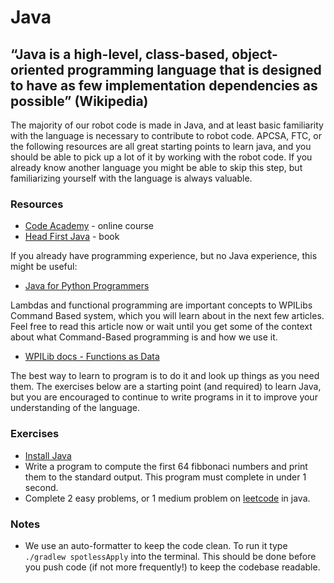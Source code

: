 # Java

## “Java is a high-level, class-based, object-oriented programming language that is designed to have as few implementation dependencies as possible” (Wikipedia)

The majority of our robot code is made in Java, and at least basic familiarity with the language is necessary to contribute to robot code. APCSA, FTC, or the following resources are all great starting points to learn java, and you should be able to pick up a lot of it by working with the robot code. If you already know another language you might be able to skip this step, but familiarizing yourself with the language is always valuable.

### Resources

- [Code Academy](https://www.codecademy.com/learn/learn-java) - online course
- [Head First Java](https://www.rcsdk12.org/cms/lib/NY01001156/Centricity/Domain/4951/Head_First_Java_Second_Edition.pdf) - book

If you already have programming experience, but no Java experience, this might be useful:

- [Java for Python Programmers](https://runestone.academy/ns/books/published/java4python/index.html)

Lambdas and functional programming are important concepts to WPILibs Command Based system, which you will learn about in the next few articles.
Feel free to read this article now or wait until you get some of the context about what Command-Based programming is and how we use it.

- [WPILib docs - Functions as Data](https://docs.wpilib.org/en/stable/docs/software/basic-programming/functions-as-data.html)

The best way to learn to program is to do it and look up things as you need them.
The exercises below are a starting point (and required) to learn Java, but you are encouraged to continue to write programs in it to improve your understanding of the language.

### Exercises

- [Install Java](https://www.java.com/en/download/help/download_options.html)
- Write a program to compute the first 64 fibbonaci numbers and print them to the standard output.
This program must complete in under 1 second.
- Complete 2 easy problems, or 1 medium problem on [leetcode](https://leetcode.com/problemset/all/) in java.

### Notes

- We use an auto-formatter to keep the code clean. To run it type `./gradlew spotlessApply` into the terminal. This should be done before you push code (if not more frequently!) to keep the codebase readable.
